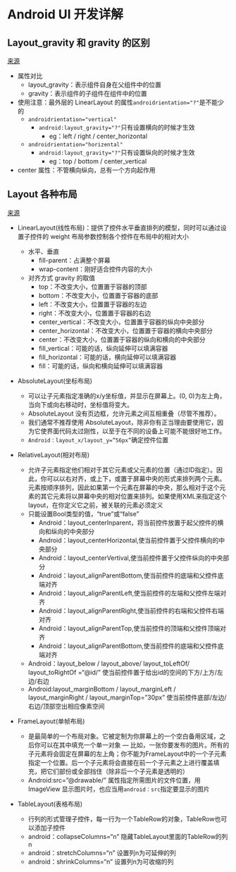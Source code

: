 # Android UI 开发详解

## Layout_gravity 和 gravity 的区别
[来源](https://blog.csdn.net/eclipsexys/article/details/8683026)

- 属性对比
    + layout_gravity：表示组件自身在父组件中的位置
    + gravity：表示组件的子组件在组件中的位置
- 使用注意：最外层的 LinearLayout 的属性`androidrientation="?"`是不能少的
    + `androidrientation="vertical"`
        * `android:layout_gravity="?"`只有设置横向的时候才生效
            - eg：left / right / center_horizontal
    + `androidrientation="horizental"`
        * `android:layout_gravity="?"`只有设置纵向的时候才生效
            - eg：top / bottom / center_vertical
- center 属性：不管横向纵向，总有一个方向起作用

## Layout 各种布局
[来源](https://blog.csdn.net/eclipsexys/article/details/9346477)
- LinearLayout(线性布局)：提供了控件水平垂直排列的模型，同时可以通过设置子控件的 weight 布局参数控制各个控件在布局中的相对大小
    + 水平、垂直
        * fill-parent：占满整个屏幕
        * wrap-content：刚好适合控件内容的大小
    + 对齐方式 gravity 的取值
        * top：不改变大小，位置置于容器的顶部
        * bottom：不改变大小，位置置于容器的底部
        * left：不改变大小，位置置于容器的左边
        * right：不改变大小，位置置于容器的右边
        * center_vertical：不改变大小，位置置于容器的纵向中央部分
        * center_horizontal：不改变大小，位置置于容器的横向中央部分
        * center：不改变大小，位置置于容器的纵向和横向的中央部分
        * fill_vertical：可能的话，纵向延伸可以填满容器
        * fill_horizontal：可能的话，横向延伸可以填满容器
        * fill：可能的话，纵向和横向延伸可以填满容器

- AbsoluteLayout(坐标布局)
    + 可以让子元素指定准确的x/y坐标值，并显示在屏幕上。(0, 0)为左上角，当向下或向右移动时，坐标值将变大。
    + AbsoluteLayout 没有页边框，允许元素之间互相重叠（尽管不推荐）。
    + 我们通常不推荐使用 AbsoluteLayout，除非你有正当理由要使用它，因为它使界面代码太过刚性，以至于在不同的设备上可能不能很好地工作。
    + `Android：layout_x/layout_y=”56px”`确定控件位置
- RelativeLayout(相对布局)
    + 允许子元素指定他们相对于其它元素或父元素的位置（通过ID指定）。因此，你可以以右对齐，或上下，或置于屏幕中央的形式来排列两个元素。元素按顺序排列，因此如果第一个元素在屏幕的中央，那么相对于这个元素的其它元素将以屏幕中央的相对位置来排列。如果使用XML来指定这个layout，在你定义它之前，被关联的元素必须定义
    + 只能设置Bool类型的值，“true”或“false”
        * Android：layout_centerInparent，将当前控件放置于起父控件的横向和纵向的中央部分
        * Android：layout_centerHorizontal,使当前控件置于父控件横向的中央部分
        * Android：layout_centerVertival,使当前控件置于父控件纵向的中央部分
        * Android：layout_alignParentBottom,使当前控件的底端和父控件底端对齐
        * Android：layout_alignParentLeft,使当前控件的左端和父控件左端对齐
        * Android：layout_alignParentRight,使当前控件的右端和父控件右端对齐
        * Android：layout_alignParentTop,使当前控件的顶端和父控件顶端对齐
        * Android：layout_alignParentBottom,使当前控件的底端和父控件底端对齐
    + Android：layout_below / layout_above/ layout_toLeftOf/ layout_toRightOf =“@id/” 使当前控件置于给出id的空间的下方/上方/左边/右边
    + Android:layout_marginBottom / layout_marginLeft / layout_marginRight / layout_marginTop=”30px” 使当前控件底部/左边/右边/顶部空出相应像素空间

- FrameLayout(单帧布局)
    + 是最简单的一个布局对象。它被定制为你屏幕上的一个空白备用区域，之后你可以在其中填充一个单一对象 — 比如，一张你要发布的图片。所有的子元素将会固定在屏幕的左上角；你不能为FrameLayout中的一个子元素指定一个位置。后一个子元素将会直接在前一个子元素之上进行覆盖填充，把它们部份或全部挡住（除非后一个子元素是透明的）
    + Android:src=”@drawable/” 属性指定所需图片的文件位置，用 ImageView 显示图片时，也应当用`android：src`指定要显示的图片

- TableLayout(表格布局)
    + 行列的形式管理子控件，每一行为一个TableRow的对象，TableRow也可以添加子控件
    + android：collapseColumns=“n” 隐藏TableLayout里面的TableRow的列n
    + android：stretchColumns=“n” 设置列n为可延伸的列
    + android：shrinkColumns=“n” 设置列n为可收缩的列
